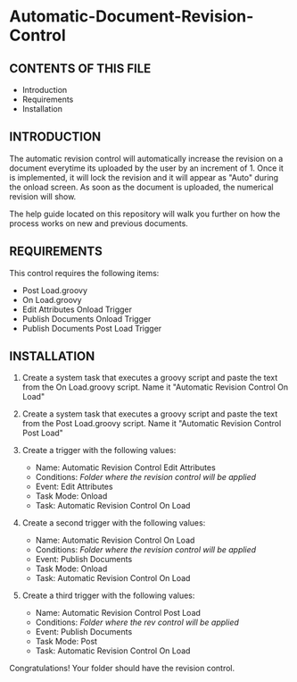 # Automatic-Document-Revision-Control

CONTENTS OF THIS FILE
---------------------

 * Introduction
 * Requirements
 * Installation


INTRODUCTION
------------

The automatic revision control will automatically increase the revision on a document everytime its uploaded by the user by an increment of 1. Once it is implemented, it will lock the revision and it will appear as "Auto" during the onload screen. As soon as the document is uploaded, the numerical revision will show. 

The help guide located on this repository will walk you further on how the process works on new and previous documents. 



REQUIREMENTS
------------

This control requires the following items:

 * Post Load.groovy
 * On Load.groovy
 * Edit Attributes Onload Trigger
 * Publish Documents Onload Trigger
 * Publish Documents Post Load Trigger


INSTALLATION
------------
 
 1. Create a system task that executes a groovy script and paste the text from the On Load.groovy script. Name it "Automatic Revision Control On Load"

 2. Create a system task that executes a groovy script and paste the text from the Post Load.groovy script. Name it "Automatic Revision Control Post Load"

 3. Create a trigger with the following values: 
	- Name: Automatic Revision Control Edit Attributes
	- Conditions: *Folder where the revision control will be applied*
	- Event: Edit Attributes
	- Task Mode: Onload
	- Task: Automatic Revision Control On Load

 3. Create a second trigger with the following values: 
	- Name: Automatic Revision Control On Load
	- Conditions: *Folder where the revision control will be applied*
	- Event: Publish Documents
	- Task Mode: Onload
	- Task: Automatic Revision Control On Load

 4. Create a third trigger with the following values: 
	- Name: Automatic Revision Control Post Load 
	- Conditions: *Folder where the rev control will be applied*
	- Event: Publish Documents
	- Task Mode: Post
	- Task: Automatic Revision Control On Load

Congratulations! Your folder should have the revision control.
